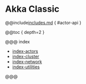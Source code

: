 # Akka Classic

@@include[includes.md](includes.md) { #actor-api }

@@toc { depth=2 }

@@@ index

* [index-actors](index-actors.md)
* [index-cluster](index-cluster.md)
* [index-network](index-network.md)
* [index-utilities](classic/index-utilities.md)

@@@
